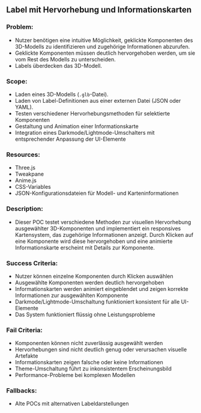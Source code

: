 ## Label mit Hervorhebung und Informationskarten

### Problem:
   * Nutzer benötigen eine intuitive Möglichkeit, geklickte Komponenten des 3D-Modells zu identifizieren und zugehörige Informationen abzurufen.
   * Geklickte Komponenten müssen deutlich hervorgehoben werden, um sie vom Rest des Modells zu unterscheiden.
   * Labels überdecken das 3D-Modell.

### Scope:
   * Laden eines 3D-Modells (`.glb`-Datei).
   * Laden von Label-Definitionen aus einer externen Datei (JSON oder YAML).
   * Testen verschiedener Hervorhebungsmethoden für selektierte Komponenten
   * Gestaltung und Animation einer Informationskarte
   * Integration eines Darkmode/Lightmode-Umschalters mit entsprechender Anpassung der UI-Elemente

### Resources:
   * Three.js
   * Tweakpane
   * Anime.js
   * CSS-Variables
   * JSON-Konfigurationsdateien für Modell- und Karteninformationen

### Description:
   * Dieser POC testet verschiedene Methoden zur visuellen Hervorhebung ausgewählter 3D-Komponenten und implementiert ein responsives Kartensystem, das zugehörige Informationen anzeigt. Durch Klicken auf eine Komponente wird diese hervorgehoben und eine animierte Informationskarte erscheint mit Details zur Komponente.

### Success Criteria:
   * Nutzer können einzelne Komponenten durch Klicken auswählen
   * Ausgewählte Komponenten werden deutlich hervorgehoben
   * Informationskarten werden animiert eingeblendet und zeigen korrekte Informationen zur ausgewählten Komponente
   * Darkmode/Lightmode-Umschaltung funktioniert konsistent für alle UI-Elemente
   * Das System funktioniert flüssig ohne Leistungsprobleme

### Fail Criteria:
   * Komponenten können nicht zuverlässig ausgewählt werden
   * Hervorhebungen sind nicht deutlich genug oder verursachen visuelle Artefakte
   * Informationskarten zeigen falsche oder keine Informationen
   * Theme-Umschaltung führt zu inkonsistentem Erscheinungsbild
   * Performance-Probleme bei komplexen Modellen

### Fallbacks:
   * Alte POCs mit alternativen Labeldarstellungen 